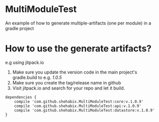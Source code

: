 # MultiModuleTest
An example of how to generate multiple-artifacts (one per module) in a gradle project


# How to use the generate artifacts?

e.g using jitpack.io

1. Make sure you update the version code in the main project's gradle.build to e.g. *1.0.5*
2. Make sure you create the tag/release name in github
3. Visit jitpack.io and search for your repo and let it build.

```
dependencies {
    compile 'com.github.shehabix.MultiModuleTest:core:v.1.0.9'
    compile 'com.github.shehabix.MultiModuleTest:api:v.1.0.9'
    compile 'com.github.shehabix.MultiModuleTest:datastore:v.1.0.9'
}
```

